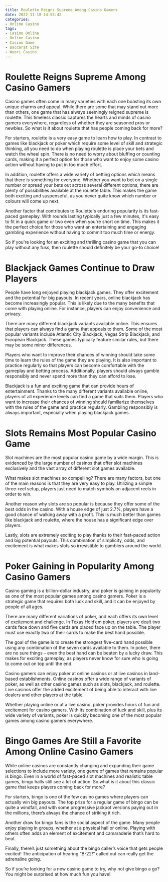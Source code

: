 ```yaml
---
title: Roulette Reigns Supreme Among Casino Gamers
date: 2022-11-18 14:55:42
categories:
- Online Casino
tags:
- Casino Online
- Online Casino
- Casino Game
- Baccarat Site
- Woori Casino
---
```



#  Roulette Reigns Supreme Among Casino Gamers

Casino games often come in many varieties with each one boasting its own unique charms and appeal. While there are some that may stand out more than others, one game that has always seemingly reigned supreme is roulette. This timeless classic captures the hearts and minds of casino gamers everywhere, regardless of whether they are seasoned pros or newbies. So what is it about roulette that has people coming back for more?

For starters, roulette is a very easy game to learn how to play. In contrast to games like blackjack or poker which require some level of skill and strategic thinking, all you need to do when playing roulette is place your bets and watch the wheel spin. There is no need to worry about bluffing or counting cards, making it a perfect option for those who want to enjoy some casino action without having to put in too much effort.

In addition, roulette offers a wide variety of betting options which means that there is something for everyone. Whether you want to bet on a single number or spread your bets out across several different options, there are plenty of possibilities available at the roulette table. This makes the game both exciting and suspenseful, as you never quite know which number or colours will come up next.

Another factor that contributes to Roulette's enduring popularity is its fast-paced gameplay. With rounds lasting typically just a few minutes, it's easy to fit in a quick game or two even when you're short on time. This makes it the perfect choice for those who want an entertaining and engaging gambling experience without having to commit too much time or energy.

So if you're looking for an exciting and thrilling casino game that you can play without any fuss, then roulette should definitely be your go-to choice!

#  Blackjack Games Continue to Draw Players

People have long enjoyed playing blackjack games. They offer excitement and the potential for big payouts. In recent years, online blackjack has become increasingly popular. This is likely due to the many benefits that come with playing online. For instance, players can enjoy convenience and privacy.

There are many different blackjack variants available online. This ensures that players can always find a game that appeals to them. Some of the most popular variants include Atlantic City Blackjack, Vegas Strip Blackjack, and European Blackjack. These games typically feature similar rules, but there may be some minor differences.

Players who want to improve their chances of winning should take some time to learn the rules of the game they are playing. It is also important to practice regularly so that players can become comfortable with the gameplay and betting process. Additionally, players should always gamble responsibly and never spend more than they can afford to lose.

Blackjack is a fun and exciting game that can provide hours of entertainment. Thanks to the many different variants available online, players of all experience levels can find a game that suits them. Players who want to increase their chances of winning should familiarize themselves with the rules of the game and practice regularly. Gambling responsibly is always important, especially when playing blackjack games.

#  Slots Remains Most Popular Casino Game

Slot machines are the most popular casino game by a wide margin. This is evidenced by the large number of casinos that offer slot machines exclusively and the vast array of different slot games available.

What makes slot machines so compelling? There are many factors, but one of the main reasons is that they are very easy to play. Utilizing a simple three-reel setup, players just need to match symbols on adjacent reels in order to win.

Another reason why slots are so popular is because they offer some of the best odds in the casino. With a house edge of just 2.7%, players have a good chance of walking away with a profit. This is much better than games like blackjack and roulette, where the house has a significant edge over players.

Lastly, slots are extremely exciting to play thanks to their fast-paced action and big potential payouts. This combination of simplicity, odds, and excitement is what makes slots so irresistible to gamblers around the world.

#  Poker Gaining in Popularity Among Casino Gamers

Casino gaming is a billion-dollar industry, and poker is gaining in popularity as one of the most popular games among casino gamers. Poker is a strategic game that requires both luck and skill, and it can be enjoyed by people of all ages.

There are many different variations of poker, and each offers its own level of excitement and challenge. In Texas Hold’em poker, players are dealt two cards face down and five cards are placed face up on the table. The player must use exactly two of their cards to make the best hand possible.

The goal of the game is to create the strongest five-card hand possible using any combination of the seven cards available to them. In poker, there are no sure things – even the best hand can be beaten by a lucky draw. This makes for exciting gameplay, as players never know for sure who is going to come out on top until the end.

Casino gamers can enjoy poker at online casinos or at live casinos in land-based establishments. Online casinos offer a wide range of variants of poker, as well as other casino games such as slots, blackjack, and roulette. Live casinos offer the added excitement of being able to interact with live dealers and other players at the table.

Whether playing online or at a live casino, poker provides hours of fun and excitement for casino gamers. With its combination of luck and skill, plus its wide variety of variants, poker is quickly becoming one of the most popular games among casino gamers everywhere.

#  Bingo Games Are Still a Favorite Among Online Casino Gamers

While online casinos are constantly changing and expanding their game selections to include more variety, one genre of games that remains popular is bingo. Even in a world of fast-paced slot machines and realistic table games, bingo halls still see a lot of action. So what is it about this classic game that keeps players coming back for more?

For starters, bingo is one of the few casino games where players can actually win big payouts. The top prize for a regular game of bingo can be quite a windfall, and with some progressive jackpot versions paying out in the millions, there’s always the chance of striking it rich.

Another draw for bingo fans is the social aspect of the game. Many people enjoy playing in groups, whether at a physical hall or online. Playing with others often adds an element of excitement and camaraderie that’s hard to beat.

Finally, there’s just something about the bingo caller’s voice that gets people excited! The anticipation of hearing “B-22!” called out can really get the adrenaline going.

So if you’re looking for a new casino game to try, why not give bingo a go? You might be surprised at how much fun you have!